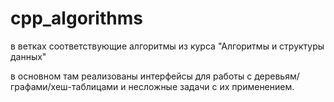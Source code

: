 # cpp_algorithms

в ветках соответствующие алгоритмы из курса "Алгоритмы и структуры данных"

в основном там реализованы интерфейсы для работы с деревьям/графами/хеш-таблицами и несложные задачи с их применением.
